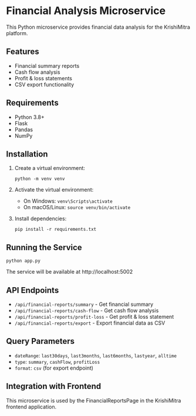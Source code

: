 # Financial Analysis Microservice

This Python microservice provides financial data analysis for the KrishiMitra platform.

## Features

- Financial summary reports
- Cash flow analysis
- Profit & loss statements
- CSV export functionality

## Requirements

- Python 3.8+
- Flask
- Pandas
- NumPy

## Installation

1. Create a virtual environment:
   ```
   python -m venv venv
   ```

2. Activate the virtual environment:
   - On Windows: `venv\Scripts\activate`
   - On macOS/Linux: `source venv/bin/activate`

3. Install dependencies:
   ```
   pip install -r requirements.txt
   ```

## Running the Service

```
python app.py
```

The service will be available at http://localhost:5002

## API Endpoints

- `/api/financial-reports/summary` - Get financial summary
- `/api/financial-reports/cash-flow` - Get cash flow analysis
- `/api/financial-reports/profit-loss` - Get profit & loss statement
- `/api/financial-reports/export` - Export financial data as CSV

## Query Parameters

- `dateRange`: `last30days`, `last3months`, `last6months`, `lastyear`, `alltime`
- `type`: `summary`, `cashFlow`, `profitLoss`
- `format`: `csv` (for export endpoint)

## Integration with Frontend

This microservice is used by the FinancialReportsPage in the KrishiMitra frontend application.
